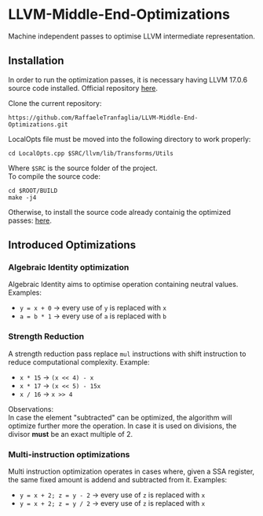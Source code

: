 # LLVM-Middle-End-Optimizations
Machine independent passes to optimise LLVM intermediate representation.  

## Installation
In order to run the optimization passes, it is necessary having LLVM 17.0.6 source code installed.
Official repository [here](https://github.com/llvm/llvm-project).  

Clone the current repository:
```
https://github.com/RaffaeleTranfaglia/LLVM-Middle-End-Optimizations.git
```
LocalOpts file must be moved into the following directory to work properly:  
```
cd LocalOpts.cpp $SRC/llvm/lib/Transforms/Utils
```
Where `$SRC` is the source folder of the project.  
To compile the source code:
```
cd $ROOT/BUILD
make -j4
```
  
Otherwise, to install the source code already containig the optimized passes: [here](https://github.com/Glixes/LLVM_middle_end).

## Introduced Optimizations

### Algebraic Identity optimization 
Algebraic Identity aims to optimise operation containing neutral values.  
Examples:
- `y = x + 0` &#8594; every use of `y` is replaced with `x`
- `a = b * 1` &#8594; every use of `a` is replaced with `b`

### Strength Reduction
A strength reduction pass replace `mul` instructions with shift instruction to reduce computational complexity. 
Example:
- `x * 15` &#8594; `(x << 4) - x`
- `x * 17` &#8594; `(x << 5) - 15x`
- `x / 16` &#8594; `x >> 4`

Observations:  
In case the element "subtracted" can be optimized, the algorithm will optimize further more the operation. In case it is used on divisions, the divisor **must** be an exact multiple of 2.

### Multi-instruction optimizations
Multi instruction optimization operates in cases where, given a SSA register, the same fixed amount is addend and subtracted from it.
Examples:
- `y = x + 2; z = y - 2` &#8594; every use of `z` is replaced with `x`
- `y = x + 2; z = y / 2` &#8594; every use of `z` is replaced with `x`
